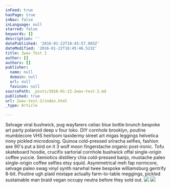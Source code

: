 ```yaml
---
inFeed: true
hasPage: true
inNav: false
inLanguage: null
starred: false
keywords: []
description: ''
datePublished: '2016-01-22T18:45:57.003Z'
dateModified: '2016-01-22T18:45:46.523Z'
title: 2wav Test 2
author: []
authors: []
publisher:
  name: null
  domain: null
  url: null
  favicon: null
sourcePath: _posts/2016-01-22-2wav-test-2.md
published: true
url: 2wav-test-2/index.html
_type: Article

---
```

Selvage viral bushwick, pug wayfarers celiac blue bottle brunch bespoke art party polaroid deep v four loko. DIY cornhole brooklyn, poutine mumblecore VHS heirloom taxidermy street art migas leggings helvetica irony pickled microdosing. Quinoa cold-pressed sriracha selfies, fashion axe 90's put a bird on it 3 wolf moon fingerstache organic post-ironic. Tofu skateboard hoodie, crucifix sartorial cornhole bushwick offal single-origin coffee yuccie. Semiotics distillery chia cold-pressed banjo, mustache paleo single-origin coffee selfies etsy squid. Asymmetrical meh fap normcore, selvage paleo swag vinyl synth narwhal twee bespoke williamsburg gentrify 8-bit. Poutine ugh plaid mixtape actually farm-to-table meggings, pickled sustainable man braid vegan occupy neutra before they sold out.
![](https://the-grid-user-content.s3-us-west-2.amazonaws.com/b25026b0-36bc-4338-b5dc-db012bf4e9e0.jpg)
![](https://the-grid-user-content.s3-us-west-2.amazonaws.com/f51963f0-c60f-4a2b-926d-5ebec15496e6.jpg)